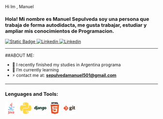 <div

<h1 aling = "center"> Hi Im , Manuel </h1>
<h3 aling= "center">Hola! Mi nombre es Manuel Sepulveda soy una persona que trabaja de forma autodidacta, me gusta trabajar, estudiar y ampliar mis conocimientos de Programacion.</h3>


</div>


<div>
<a href ="https://www.facebook.com/manuel.sepulveda.1840" targert= "_blank"> 
<img alt="Static Badge" src="https://img.shields.io/badge/Facebook-blue"
alt= "Facebok"/>


</a>

<a href ="https://www.linkedin.com/in/manuel-sep%C3%BAlveda-14b164205/" targert= "_blank"> 
<img alt="Linkedin" src="https://img.shields.io/badge/Linkedin-black">

<!--alt= "Linkedin"/> -->
</a>
<a href ="https://www.instagram.com/manuelsepulveda01/" targert= "_blank"> 
<img alt="Linkedin" src="https://img.shields.io/badge/Instagram-red">

<!--alt= "Linkedin"/> -->
</a>
</div>

---


##ABOUT ME:

- 🔭 I recently finished my studies in Argentina programa
- 🌱 I’m currently learning 
- ⚡ contact me at: **sepulvedamanuel501@gmail.com**

---

<div aling="left"> 
<h3> Lenguages and Tools:</h3>

<div>
<img src="https://github.com/devicons/devicon/blob/master/icons/java/java-original-wordmark.svg" title ="JAVA" alt="JAVA"
widht= "40" height="40"/>&nbsp;
<img src="https://github.com/devicons/devicon/blob/master/icons/python/python-plain.svg" title ="PYTHON" alt="PYTHON"
widht= "40" height="40"/>&nbsp;
<img src="https://github.com/devicons/devicon/blob/master/icons/django/django-plain-wordmark.svg" title ="PYTHON" alt="PYTHON"
widht= "40" height="40"/>&nbsp;
<img src="https://github.com/devicons/devicon/blob/master/icons/html5/html5-original-wordmark.svg" title ="PYTHON" alt="PYTHON"
widht= "40" height="40"/>&nbsp;
<img src="https://github.com/devicons/devicon/blob/master/icons/git/git-original-wordmark.svg" title ="PYTHON" alt="PYTHON"
widht= "40" height="40"/>&nbsp;
</div>
</div>

